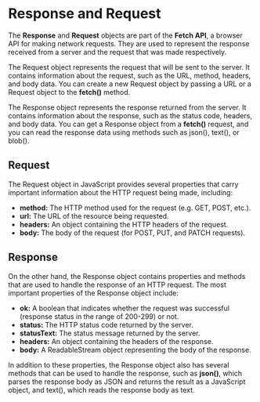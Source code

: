# Response and Request  

The **Response** and **Request** objects are part of the **Fetch API**, a browser API for making network requests. 
They are used to represent the response received from a server and the request that was made respectively.

The Request object represents the request that will be sent to the server. It contains information about the 
request, such as the URL, method, headers, and body data. You can create a new Request object by passing a URL 
or a Request object to the **fetch()** method.

The Response object represents the response returned from the server. It contains information about the response,
such as the status code, headers, and body data. You can get a Response object from a **fetch()** request, and you 
can read the response data using methods such as json(), text(), or blob().  

## Request

The Request object in JavaScript provides several properties that carry important information about the HTTP request 
being made, including:  

 - **method:** The HTTP method used for the request (e.g. GET, POST, etc.).
 - **url:** The URL of the resource being requested.
 - **headers:** An object containing the HTTP headers of the request.
 - **body:** The body of the request (for POST, PUT, and PATCH requests).  


## Response

On the other hand, the Response object contains properties and methods that are used to handle the response of an HTTP 
request. The most important properties of the Response object include:  

 - **ok:** A boolean that indicates whether the request was successful (response status in the range of 200-299) or not.
 - **status:** The HTTP status code returned by the server.
 - **statusText:** The status message returned by the server.
 - **headers:** An object containing the headers of the response.
 - **body:** A ReadableStream object representing the body of the response.  

In addition to these properties, the Response object also has several methods that can be used to handle the response, 
such as **json()**, which parses the response body as JSON and returns the result as a JavaScript object, and text(), which 
reads the response body as text.  

